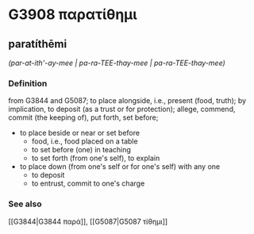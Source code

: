 # G3908 παρατίθημι

## paratíthēmi

_(par-at-ith'-ay-mee | pa-ra-TEE-thay-mee | pa-ra-TEE-thay-mee)_

### Definition

from G3844 and G5087; to place alongside, i.e., present (food, truth); by implication, to deposit (as a trust or for protection); allege, commend, commit (the keeping of), put forth, set before; 

- to place beside or near or set before
  - food, i.e., food placed on a table
  - to set before (one) in teaching
  - to set forth (from one's self), to explain
- to place down (from one's self or for one's self) with any one
  - to deposit
  - to entrust, commit to one's charge

### See also

[[G3844|G3844 παρά]], [[G5087|G5087 τίθημι]]
